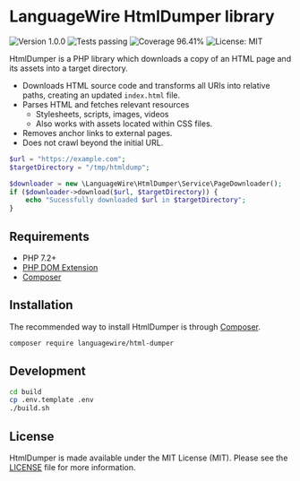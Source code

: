 LanguageWire HtmlDumper library
=====================================
![Version 1.0.0](https://img.shields.io/badge/version-1.0.0-blue)
![Tests passing](https://img.shields.io/badge/tests-passing-brightgreen)
![Coverage 96.41%](https://img.shields.io/badge/coverage-96.41%25-brightgreen)
![License: MIT](https://img.shields.io/badge/license-MIT-blue)

HtmlDumper is a PHP library which downloads a copy of an HTML page and its assets into a target directory.

- Downloads HTML source code and transforms all URIs into relative paths, creating an updated `index.html` file.
- Parses HTML and fetches relevant resources
  - Stylesheets, scripts, images, videos
  - Also works with assets located within CSS files.
- Removes anchor links to external pages.
- Does not crawl beyond the initial URL.

```php
$url = "https://example.com";
$targetDirectory = "/tmp/htmldump";

$downloader = new \LanguageWire\HtmlDumper\Service\PageDownloader();
if ($downloader->download($url, $targetDirectory)) {
    echo "Sucessfully downloaded $url in $targetDirectory";
}
```

## Requirements

* PHP 7.2+
* [PHP DOM Extension](https://www.php.net/manual/en/intro.dom.php)
* [Composer](https://getcomposer.org/)

## Installation

The recommended way to install HtmlDumper is through [Composer](https://getcomposer.org/).

```bash
composer require languagewire/html-dumper
```

## Development

```bash
cd build
cp .env.template .env
./build.sh
```

## License

HtmlDumper is made available under the MIT License (MIT). Please see the [LICENSE](LICENSE) file for more information.

